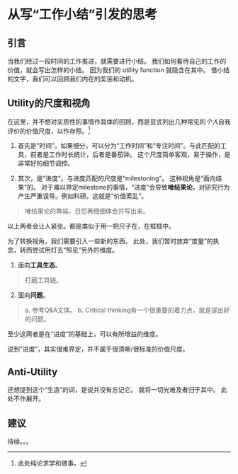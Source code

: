 # 从写“工作小结”引发的思考

## 引言

当我们经过一段时间的工作推进，就需要进行小结。
我们如何看待自己的工作的价值，就会写出怎样的小结。
因为我们的 utility function 就隐含在其中。
借小结的文字，我们可以回顾我们内在的奖惩和动机。

## Utility的尺度和视角

在这里，并不想对实质性的事情作具体的回顾，而是显式列出几种常见的*个人*自我评价的价值尺度，以作存照。[^note-id]

1. 首先是“时间”。如果细分，可以分为“工作时间”和“专注时间”。与此匹配的工具，前者是工作时长统计，后者是番茄钟。
这个尺度简单客观，易于操作，是非常好的细节调控。

2. 其次，是“进度”。与进度匹配的尺度是“milestoning”。
这种视角是“面向结果”的。
对于难以界定milestone的事情，“进度”会导致**唯结果论**，对研究行为产生严重误导。例如科研。这就是“价值紊乱”。
> 唯结果论的弊端，日后再细细体会并写出来。

以上两者会让人紧张。都是类似于用一把尺子在，在框框中。

为了转换视角，我们需要引入一些新的东西。
此处，我们暂时放弃“度量”的执念，转而尝试用灯去“照见”另外的维度。

1. 面向**工具生态**。
> 打磨工具链。

2. 面向**问题**。
> a. 参考Q&A文体。
> b. Critical thinking有一个很重要的着力点，就是提出好的问题。

至少这两者是在“进度”的基础上，可以有所增益的维度。

说到“进度”，其实很难界定，并不属于很清晰/很标准的价值尺度。

## Anti-Utility

还想提到这个“生造”的词，是说并没有忘记它。
就将一切光难及者归于其中。
此处不作展开。

## 建议
待续。。。

[^note-id]: 此处纯论求学和做事。



